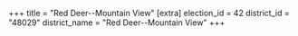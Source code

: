 +++
title = "Red Deer--Mountain View"
[extra]
election_id = 42
district_id = "48029"
district_name = "Red Deer--Mountain View"
+++
